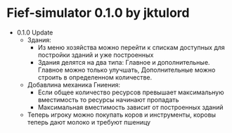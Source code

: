 # Fief-simulator 0.1.0 by jktulord


- 0.1.0 Update
  - Здания:
    - Из меню хозяйства можно перейти к спискам доступных для постройки зданий и уже построенных
    - Здания делятся на два типа: Главное и дополнительные. Главное можно только улучшать, Дополнительные можно строить в определенном количестве. 
  - Добавлина механика Гниения:
    - Если общее количество ресурсов превышает максимальную вместимость то ресурсы начинают пропадать
    - Максимальная вместимость зависит от построенных зданий
  - Теперь игроку можно покупать коров и инструменты, коровы теперь дают молоко и требуют пшеницу
